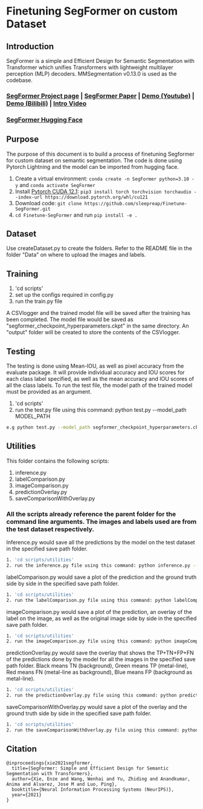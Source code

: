 # Finetuning SegFormer on custom Dataset

## Introduction
SegFormer is a simple and Efficient Design for Semantic Segmentation with Transformer which unifies Transformers with lightweight multilayer perception (MLP) decoders. 
MMSegmentation v0.13.0 is used as the codebase.

### [SegFormer Project page](https://github.com/NVlabs/SegFormer) | [ SegFormer Paper](https://arxiv.org/abs/2105.15203) | [Demo (Youtube)](https://www.youtube.com/watch?v=J0MoRQzZe8U) | [Demo (Bilibili)](https://www.bilibili.com/video/BV1MV41147Ko/) | [Intro Video](https://www.youtube.com/watch?v=nBjXyoltCHU)
### [SegFormer Hugging Face](https://huggingface.co/docs/transformers/en/model_doc/segformer)

## Purpose
The purpose of this document is to build a process of finetuning Segformer for custom dataset on semantic segmentation. The code is done using Pytorch Lightning and the model can be imported from hugging face.

1. Create a virtual environment: `conda create -n SegFormer python=3.10 -y` and `conda activate SegFormer `
2. Install [Pytorch CUDA 12.1](https://pytorch.org/): ` pip3 install torch torchvision torchaudio --index-url https://download.pytorch.org/whl/cu121 `
3. Download code: `git clone https://github.com/sleepreap/Finetune-SegFormer.git`
4. `cd Finetune-SegFormer` and run `pip install -e .`

## Dataset
Use createDataset.py to create the folders.
Refer to the README file in the folder "Data" on where to upload the images and labels.

## Training
1. 'cd scripts' 
2. set up the configs required in config.py
3. run the train.py file

A CSVlogger and the trained model file will be saved after the training has been completed. The model file would be saved as "segformer_checkpoint_hyperparameters.ckpt" in the same directory. An "output" folder will be created to store the contents of the CSVlogger.

## Testing
The testing is done using Mean-IOU, as well as pixel accuracy from the evaluate package. It will provide individual accuracy and IOU scores for each class label specified, as well as the mean accuracy and IOU scores of all the class labels. To run the test file, the model path of the trained model must be provided as an argument.

1. 'cd scripts' 
2. run the test.py file using this command: python test.py --model_path MODEL_PATH
   
```bash
e.g python test.py --model_path segformer_checkpoint_hyperparameters.ckpt
```

## Utilities
This folder contains the following scripts:
1. inference.py
2. labelComparison.py
3. imageComparison.py
4. predictionOverlay.py
5. saveComparisonWithOverlay.py
   
### All the scripts already reference the parent folder for the command line arguments. The images and labels used are from the test dataset respectively.

Inference.py would save all the predictions by the model on the test dataset in the specified save path folder.



```bash
1. 'cd scripts/utilities'
2. run the inference.py file using this command: python inference.py --model_path MODEL_PATH --save_path SAVE_PATH
```

labelComparison.py would save a plot of the prediction and the ground truth side by side in the specified save path folder. 


```bash
1. 'cd scripts/utilities'
2. run the labelComparison.py file using this command: python labelComparison.py --model_path MODEL_PATH --save_path SAVE_PATH
```
imageComparison.py would save a plot of the prediction, an overlay of the label on the image, as well as the original image side by side in the specified save path folder. 

```bash
1. 'cd scripts/utilities'
2. run the imageComparison.py file using this command: python imageComparison.py --model_path MODEL_PATH --save_path SAVE_PATH
```

predictionOverlay.py would save the overlay that shows the TP+TN+FP+FN of the predictions done by the model for all the images in the specified save path folder. Black means TN (background), Green means TP (metal-line), Red means FN (metal-line as background), Blue means FP (background as metal-line).


```bash
1. 'cd scripts/utilities'
2. run the predictionOverlay.py file using this command: python predictionOverlay.py --model_path MODEL_PATH --save_path SAVE_PATH
```

saveComparisonWithOverlay.py would save a plot of the overlay and the ground truth side by side in the specified save path folder. 

```bash
1. 'cd scripts/utilities'
2. run the saveComparisonWithOverlay.py file using this command: python saveComparisonWithOverlay.py --model_path MODEL_PATH --save_path SAVE_PATH
```

## Citation
```
@inproceedings{xie2021segformer,
  title={SegFormer: Simple and Efficient Design for Semantic Segmentation with Transformers},
  author={Xie, Enze and Wang, Wenhai and Yu, Zhiding and Anandkumar, Anima and Alvarez, Jose M and Luo, Ping},
  booktitle={Neural Information Processing Systems (NeurIPS)},
  year={2021}
}
```
